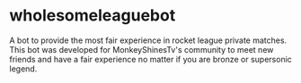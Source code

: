 # wholesomeleaguebot
A bot to provide the most fair experience in rocket league private matches. This bot was developed for MonkeyShinesTv's community to meet new friends and have a fair experience no matter if you are bronze or supersonic legend. 
